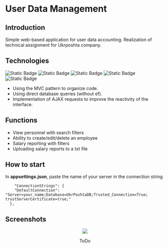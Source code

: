 # User Data Management
## Introduction
Simple web-based application for user data accounting. Realization of technical assignment for Ukrposhta company.

## Technologies
![Static Badge](https://img.shields.io/badge/ASP-badge?style=for-the-badge&logo=ASP&color=%23292929)
![Static Badge](https://img.shields.io/badge/.NET%20CORE%208-badge?style=for-the-badge&logo=.NET&color=%23292929)
![Static Badge](https://img.shields.io/badge/MVC-badge?style=for-the-badge&color=%23292929)
![Static Badge](https://img.shields.io/badge/SQL-badge?style=for-the-badge&logo=sql%20server&color=%23292929)
![Static Badge](https://img.shields.io/badge/AJAX-badge?style=for-the-badge&color=%23292929)


- Using the MVC pattern to organize code.
- Using direct database queries (without ef).
- Implementation of AJAX requests to improve the reactivity of the interface.

## Functions

- View personnel with search filters
- Ability to create/edit/delete an employee
- Salary reporting with filters
- Uploading salary reports to a txt file

## How to start

In **appsettings.json**, paste the name of your server in the connection string
```
    "ConnectionStrings": {
    "DefaultConnection": "Server=your_name;Database=UkrPoshtaDB;Trusted_Connection=True; trustServerCertificate=true;"
  },
```

## Screenshots

<div align="center">
  <img src="/wwwroot/screenshots/ToDo.png"/>
  <p>ToDo</p>
  <br/>
</div>
